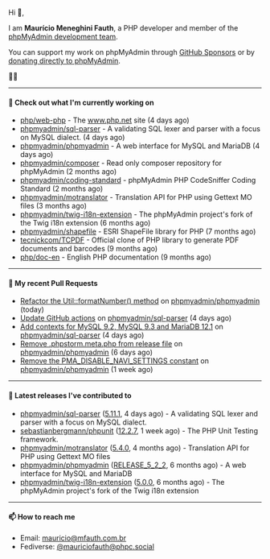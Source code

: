 Hi 👋,

I am **Maurício Meneghini Fauth**, a PHP developer and member of the [phpMyAdmin development team](https://www.phpmyadmin.net/team/?ref=github).

You can support my work on phpMyAdmin through [GitHub Sponsors](https://github.com/sponsors/MauricioFauth)
or by [donating directly to phpMyAdmin](https://www.phpmyadmin.net/donate/?ref=github).

🐘⛵

---

#### 👷 Check out what I'm currently working on

- [php/web-php](https://github.com/php/web-php) - The www.php.net site (4 days ago)
- [phpmyadmin/sql-parser](https://github.com/phpmyadmin/sql-parser) - A validating SQL lexer and parser with a focus on MySQL dialect. (4 days ago)
- [phpmyadmin/phpmyadmin](https://github.com/phpmyadmin/phpmyadmin) - A web interface for MySQL and MariaDB (4 days ago)
- [phpmyadmin/composer](https://github.com/phpmyadmin/composer) - Read only composer repository for phpMyAdmin (2 months ago)
- [phpmyadmin/coding-standard](https://github.com/phpmyadmin/coding-standard) - phpMyAdmin PHP CodeSniffer Coding Standard (2 months ago)
- [phpmyadmin/motranslator](https://github.com/phpmyadmin/motranslator) - Translation API for PHP using Gettext MO files (3 months ago)
- [phpmyadmin/twig-i18n-extension](https://github.com/phpmyadmin/twig-i18n-extension) - The phpMyAdmin project&#39;s fork of the Twig i18n extension (6 months ago)
- [phpmyadmin/shapefile](https://github.com/phpmyadmin/shapefile) - ESRI ShapeFile library for PHP (7 months ago)
- [tecnickcom/TCPDF](https://github.com/tecnickcom/TCPDF) - Official clone of PHP library to generate PDF documents and barcodes (9 months ago)
- [php/doc-en](https://github.com/php/doc-en) - English PHP documentation (9 months ago)

---

#### 🔨 My recent Pull Requests

- [Refactor the Util::formatNumber() method](https://github.com/phpmyadmin/phpmyadmin/pull/19780) on [phpmyadmin/phpmyadmin](https://github.com/phpmyadmin/phpmyadmin) (today)
- [Update GitHub actions](https://github.com/phpmyadmin/sql-parser/pull/629) on [phpmyadmin/sql-parser](https://github.com/phpmyadmin/sql-parser) (4 days ago)
- [Add contexts for MySQL 9.2, MySQL 9.3 and MariaDB 12.1](https://github.com/phpmyadmin/sql-parser/pull/628) on [phpmyadmin/sql-parser](https://github.com/phpmyadmin/sql-parser) (4 days ago)
- [Remove .phpstorm.meta.php from release file](https://github.com/phpmyadmin/phpmyadmin/pull/19769) on [phpmyadmin/phpmyadmin](https://github.com/phpmyadmin/phpmyadmin) (6 days ago)
- [Remove the PMA_DISABLE_NAVI_SETTINGS constant](https://github.com/phpmyadmin/phpmyadmin/pull/19768) on [phpmyadmin/phpmyadmin](https://github.com/phpmyadmin/phpmyadmin) (1 week ago)

---

#### 🔭 Latest releases I've contributed to

- [phpmyadmin/sql-parser](https://github.com/phpmyadmin/sql-parser) ([5.11.1](https://github.com/phpmyadmin/sql-parser/releases/tag/5.11.1), 4 days ago) - A validating SQL lexer and parser with a focus on MySQL dialect.
- [sebastianbergmann/phpunit](https://github.com/sebastianbergmann/phpunit) ([12.2.7](https://github.com/sebastianbergmann/phpunit/releases/tag/12.2.7), 1 week ago) - The PHP Unit Testing framework.
- [phpmyadmin/motranslator](https://github.com/phpmyadmin/motranslator) ([5.4.0](https://github.com/phpmyadmin/motranslator/releases/tag/5.4.0), 4 months ago) - Translation API for PHP using Gettext MO files
- [phpmyadmin/phpmyadmin](https://github.com/phpmyadmin/phpmyadmin) ([RELEASE_5_2_2](https://github.com/phpmyadmin/phpmyadmin/releases/tag/RELEASE_5_2_2), 6 months ago) - A web interface for MySQL and MariaDB
- [phpmyadmin/twig-i18n-extension](https://github.com/phpmyadmin/twig-i18n-extension) ([5.0.0](https://github.com/phpmyadmin/twig-i18n-extension/releases/tag/5.0.0), 6 months ago) - The phpMyAdmin project&#39;s fork of the Twig i18n extension

---

#### 📫 How to reach me

- Email: [mauricio@mfauth.com.br](mailto://mauricio@mfauth.com.br)
- Fediverse: [@mauriciofauth@phpc.social](https://phpc.social/@mauriciofauth)
